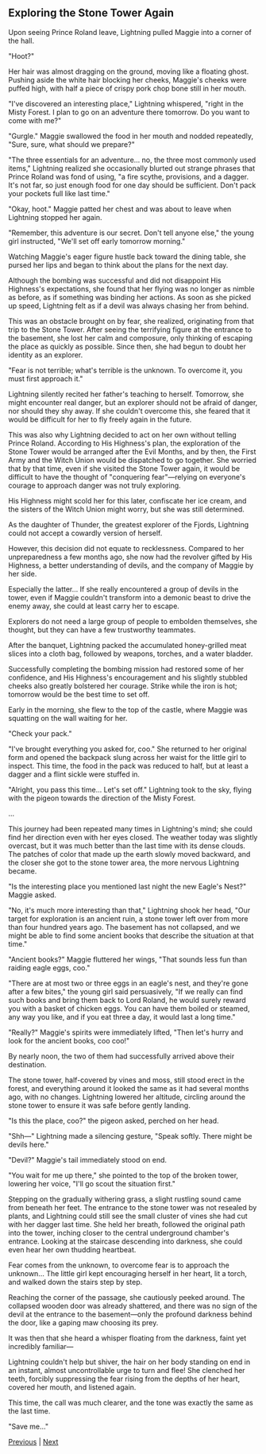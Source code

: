 ## Exploring the Stone Tower Again
Upon seeing Prince Roland leave, Lightning pulled Maggie into a corner of the hall.

"Hoot?"

Her hair was almost dragging on the ground, moving like a floating ghost. Pushing aside the white hair blocking her cheeks, Maggie's cheeks were puffed high, with half a piece of crispy pork chop bone still in her mouth.

"I've discovered an interesting place," Lightning whispered, "right in the Misty Forest. I plan to go on an adventure there tomorrow. Do you want to come with me?"

"Gurgle." Maggie swallowed the food in her mouth and nodded repeatedly, "Sure, sure, what should we prepare?"

"The three essentials for an adventure... no, the three most commonly used items," Lightning realized she occasionally blurted out strange phrases that Prince Roland was fond of using, "a fire scythe, provisions, and a dagger. It's not far, so just enough food for one day should be sufficient. Don't pack your pockets full like last time."

"Okay, hoot." Maggie patted her chest and was about to leave when Lightning stopped her again.

"Remember, this adventure is our secret. Don't tell anyone else," the young girl instructed, "We'll set off early tomorrow morning."

Watching Maggie's eager figure hustle back toward the dining table, she pursed her lips and began to think about the plans for the next day.



Although the bombing was successful and did not disappoint His Highness's expectations, she found that her flying was no longer as nimble as before, as if something was binding her actions. As soon as she picked up speed, Lightning felt as if a devil was always chasing her from behind.



This was an obstacle brought on by fear, she realized, originating from that trip to the Stone Tower. After seeing the terrifying figure at the entrance to the basement, she lost her calm and composure, only thinking of escaping the place as quickly as possible. Since then, she had begun to doubt her identity as an explorer.



"Fear is not terrible; what's terrible is the unknown. To overcome it, you must first approach it."



Lightning silently recited her father's teaching to herself. Tomorrow, she might encounter real danger, but an explorer should not be afraid of danger, nor should they shy away. If she couldn't overcome this, she feared that it would be difficult for her to fly freely again in the future.



This was also why Lightning decided to act on her own without telling Prince Roland. According to His Highness's plan, the exploration of the Stone Tower would be arranged after the Evil Months, and by then, the First Army and the Witch Union would be dispatched to go together. She worried that by that time, even if she visited the Stone Tower again, it would be difficult to have the thought of "conquering fear"—relying on everyone's courage to approach danger was not truly exploring.



His Highness might scold her for this later, confiscate her ice cream, and the sisters of the Witch Union might worry, but she was still determined.



As the daughter of Thunder, the greatest explorer of the Fjords, Lightning could not accept a cowardly version of herself.



However, this decision did not equate to recklessness. Compared to her unpreparedness a few months ago, she now had the revolver gifted by His Highness, a better understanding of devils, and the company of Maggie by her side.



Especially the latter... If she really encountered a group of devils in the tower, even if Maggie couldn't transform into a demonic beast to drive the enemy away, she could at least carry her to escape.



Explorers do not need a large group of people to embolden themselves, she thought, but they can have a few trustworthy teammates.

After the banquet, Lightning packed the accumulated honey-grilled meat slices into a cloth bag, followed by weapons, torches, and a water bladder.

Successfully completing the bombing mission had restored some of her confidence, and His Highness's encouragement and his slightly stubbled cheeks also greatly bolstered her courage. Strike while the iron is hot; tomorrow would be the best time to set off.

Early in the morning, she flew to the top of the castle, where Maggie was squatting on the wall waiting for her.

"Check your pack."

"I've brought everything you asked for, coo." She returned to her original form and opened the backpack slung across her waist for the little girl to inspect. This time, the food in the pack was reduced to half, but at least a dagger and a flint sickle were stuffed in.

"Alright, you pass this time... Let's set off." Lightning took to the sky, flying with the pigeon towards the direction of the Misty Forest.

...

This journey had been repeated many times in Lightning's mind; she could find her direction even with her eyes closed. The weather today was slightly overcast, but it was much better than the last time with its dense clouds. The patches of color that made up the earth slowly moved backward, and the closer she got to the stone tower area, the more nervous Lightning became.



"Is the interesting place you mentioned last night the new Eagle's Nest?" Maggie asked.



"No, it's much more interesting than that," Lightning shook her head, "Our target for exploration is an ancient ruin, a stone tower left over from more than four hundred years ago. The basement has not collapsed, and we might be able to find some ancient books that describe the situation at that time."



"Ancient books?" Maggie fluttered her wings, "That sounds less fun than raiding eagle eggs, coo."



"There are at most two or three eggs in an eagle's nest, and they're gone after a few bites," the young girl said persuasively, "If we really can find such books and bring them back to Lord Roland, he would surely reward you with a basket of chicken eggs. You can have them boiled or steamed, any way you like, and if you eat three a day, it would last a long time."



"Really?" Maggie's spirits were immediately lifted, "Then let's hurry and look for the ancient books, coo coo!"



By nearly noon, the two of them had successfully arrived above their destination.



The stone tower, half-covered by vines and moss, still stood erect in the forest, and everything around it looked the same as it had several months ago, with no changes. Lightning lowered her altitude, circling around the stone tower to ensure it was safe before gently landing.



"Is this the place, coo?" the pigeon asked, perched on her head.



"Shh—" Lightning made a silencing gesture, "Speak softly. There might be devils here."



"Devil?" Maggie's tail immediately stood on end.

"You wait for me up there," she pointed to the top of the broken tower, lowering her voice, "I'll go scout the situation first."

Stepping on the gradually withering grass, a slight rustling sound came from beneath her feet. The entrance to the stone tower was not resealed by plants, and Lightning could still see the small cluster of vines she had cut with her dagger last time. She held her breath, followed the original path into the tower, inching closer to the central underground chamber's entrance. Looking at the staircase descending into darkness, she could even hear her own thudding heartbeat.

Fear comes from the unknown, to overcome fear is to approach the unknown... The little girl kept encouraging herself in her heart, lit a torch, and walked down the stairs step by step.

Reaching the corner of the passage, she cautiously peeked around. The collapsed wooden door was already shattered, and there was no sign of the devil at the entrance to the basement—only the profound darkness behind the door, like a gaping maw choosing its prey.

It was then that she heard a whisper floating from the darkness, faint yet incredibly familiar—

Lightning couldn't help but shiver, the hair on her body standing on end in an instant, almost uncontrollable urge to turn and flee! She clenched her teeth, forcibly suppressing the fear rising from the depths of her heart, covered her mouth, and listened again.

This time, the call was much clearer, and the tone was exactly the same as the last time.

"Save me..."





[Previous](CH0315.md) | [Next](CH0317.md)
